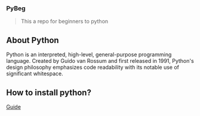 ### PyBeg

> This a repo for beginners to python

## About Python

Python is an interpreted, high-level, general-purpose programming language. Created by Guido van Rossum and first released in 1991, Python's design philosophy emphasizes code readability with its notable use of significant whitespace. 

## How to install python?
[Guide](https://www.python.org/downloads/)
